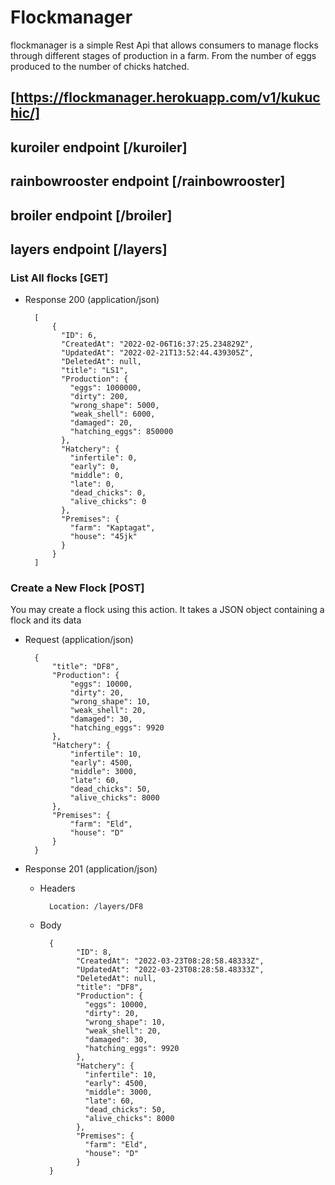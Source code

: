 # Flockmanager

flockmanager is a simple Rest Api that allows consumers to manage
flocks through different stages of production in a farm.
From the number of eggs produced to the number of chicks hatched.

## [https://flockmanager.herokuapp.com/v1/kukuchic/]

## kuroiler endpoint [/kuroiler]
## rainbowrooster endpoint [/rainbowrooster]
## broiler endpoint [/broiler]
## layers endpoint [/layers]

### List All flocks [GET]

+ Response 200 (application/json)

        [
            {
              "ID": 6,
              "CreatedAt": "2022-02-06T16:37:25.234829Z",
              "UpdatedAt": "2022-02-21T13:52:44.439305Z",
              "DeletedAt": null,
              "title": "LS1",
              "Production": {
                "eggs": 1000000,
                "dirty": 200,
                "wrong_shape": 5000,
                "weak_shell": 6000,
                "damaged": 20,
                "hatching_eggs": 850000
              },
              "Hatchery": {
                "infertile": 0,
                "early": 0,
                "middle": 0,
                "late": 0,
                "dead_chicks": 0,
                "alive_chicks": 0
              },
              "Premises": {
                "farm": "Kaptagat",
                "house": "45jk"
              }
            }
        ]

### Create a New Flock [POST]

You may create a flock using this action. It takes a JSON
object containing a flock and its data

+ Request (application/json)

        {
            "title": "DF8",
            "Production": {
                "eggs": 10000,
                "dirty": 20,
                "wrong_shape": 10,
                "weak_shell": 20,
                "damaged": 30,
                "hatching_eggs": 9920
            },
            "Hatchery": {
                "infertile": 10,
                "early": 4500,
                "middle": 3000,
                "late": 60,
                "dead_chicks": 50,
                "alive_chicks": 8000
            },
            "Premises": {
                "farm": "Eld",
                "house": "D"
            }
        }

+ Response 201 (application/json)

    + Headers

            Location: /layers/DF8

    + Body

            {
                  "ID": 8,
                  "CreatedAt": "2022-03-23T08:28:58.48333Z",
                  "UpdatedAt": "2022-03-23T08:28:58.48333Z",
                  "DeletedAt": null,
                  "title": "DF8",
                  "Production": {
                    "eggs": 10000,
                    "dirty": 20,
                    "wrong_shape": 10,
                    "weak_shell": 20,
                    "damaged": 30,
                    "hatching_eggs": 9920
                  },
                  "Hatchery": {
                    "infertile": 10,
                    "early": 4500,
                    "middle": 3000,
                    "late": 60,
                    "dead_chicks": 50,
                    "alive_chicks": 8000
                  },
                  "Premises": {
                    "farm": "Eld",
                    "house": "D"
                  }
            }

